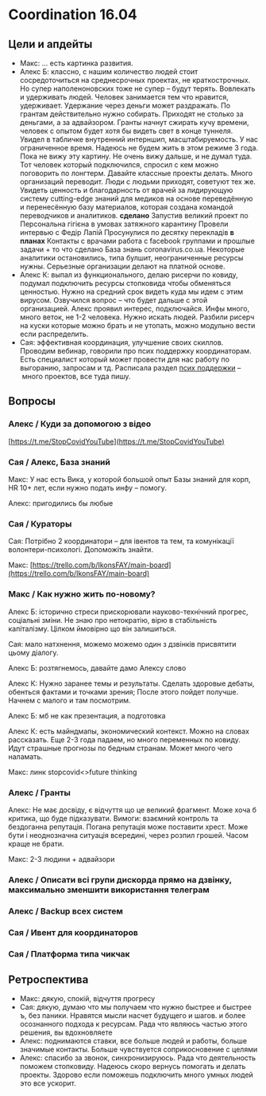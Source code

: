 # Coordination 16.04

## Цели и апдейты

* Макс: ... есть картинка развития. 
* Алекс Б: классно, с нашим количество людей стоит сосредоточиться на среднесрочных проектах, не краткострочных. Но супер наполеноновских тоже не супер – будут терять. Вовлекать и удерживать людей. Человек занимается тем что нравится, удерживает. Удержание через деньги может раздражать. По грантам действительно нужно собирать. Приходят не столько за деньгами, а за адвайзором. Гранты начнут сжирать кучу времени, человек с опытом будет хотя бы видеть свет в конце туннеля. Увидел в табличке внутренний интерншип, масштабируемость. У нас ограниченное время. Надеюсь не будем жить в этом режиме 3 года. Пока не вижу эту картину. Не очень вижу дальше, и не думал туда. Тот человек который подключился, спросил с кем можно поговорить по лонгтерм. Давайте классные проекты делать. Много организаций переводит. Люди с людьми приходят, советуют тех же. Увидеть ценность и благодарность от врачей за лидирующую систему cutting-edge знаний для медиков на основе переведённую и перенесённую базу материалов, которая создана командой переводчиков и аналитиков. **сделано** Запустив великий проект по Персональна гігієна в умовах затяжного карантину Провели интервью с Федір Лапій Просунулися по десятку перекладів **в планах** Контакты с врачами работа с facebook группами и прошлые задачи + то что сделано База знань coronavirus.co.ua. Некоторые аналитики остановились, типа булшит, неограниченные ресурсы нужны. Серьезные организации делают на платной основе.
* Алекс К: выпал из функционального, делаю рисерчи по ковиду, подумал подключить ресурсы стопковида чтобы обменяться ценностью. Нужно на средний срок видеть куда мы идем с этим вирусом. Озвучился вопрос – что будет дальше с этой организацией. Алекс проявил интерес, подключайся. Инфы много, много веток, не 1-2 человека. Нужно искать людей. Разбили рисерч на куски которые можно брать и не утопать, можно модульно вести если распределить.
* Сая: эффективная координация, улучшение своих скиллов. Проводим вебинар, говорили про псих поддержку координаторам. Есть специалист который может провести для нас работу по выгоранию, запросам и тд. Расписала раздел [псих поддержки](../../ukrayinske-suspilstvo/psychological-support/) – много проектов, все туда пишу.

## Вопросы

### Алекс / Куди за допомогою з відео

[https://t.me/StopCovidYouTube](https://t.me/StopCovidYouTube)

### Сая / Алекс, База знаний

Макс: У нас есть Вика, у которой большой опыт Базы знаний для корп, HR 10+ лет, если нужно подать инфу – помогу. 

Алекс: пригодились бы любые

### Сая / Кураторы

Сая: Потрібно 2 координатори – для івентов та тем, та комунікації волонтери-психологі. Допоможіть знайти. 

Макс: [https://trello.com/b/IkonsFAY/main-board](https://trello.com/b/IkonsFAY/main-board)

### Макс / Как нужно жить по-новому?

Алекс Б: історично стреси прискорювали науково-технічний прогрес, соціальні зміни. Не знаю про нетократію, вірю в стабільність капіталізму. Цілком ймовірно що він залишиться.

Сая: мало натхнення, можемо можемо один з дзвінків присвятити цьому діалогу. 

Алекс Б: розтягнемось, давайте дамо Алексу слово

Алекс К: Нужно заранее темы и результаты. Сделать здоровые дебаты, обенться фактами и точками зрения; После этого пойдет получше. Начнем с малого и там посмотрим.

Алекс Б: мб не как презентация, а подготовка

Алекс К: есть майндмапы, экономический контекст. Можно на словах рассказать. Еще 2-3 года падаем, но много переменных по ковиду. Идут страшные прогнозы по бедным странам. Может много чего наламать.

Макс: линк stopcovid&lt;&gt;future thinking

### Алекс / Гранты

Алекс: Не має досвіду, є відчуття що це великий фрагмент. Може хоча б критика, що буде підказувати. Вимоги: взаємний контроль та бездоганна репутація. Погана репутація може поставити хрест. Може бути і неоднозначна ситуація всередині, через розпил грошей. Часом краще не брати.

Макс: 2-3 людини + адвайзори

### Алекс / Описати всі групи дискорда прямо на дзвінку, максимально зменшити використання телеграм 



### Алекс / Backup всех систем

### Сая / Ивент для координаторов

### Сая / Платформа типа чикчак 

## Ретроспектива

* Макс: дякую, спокій, відчуття прогресу
* Сая: дякую, думаю что мы получаем что нужно быстрее и быстрее ъ, без паники. Нравятся мысли насчет будущего и шагов. и более осознанного подхода к ресурсам. Рада что являюсь частью этого решения, вы вдохновляете
* Алекс: поднимаются ставки, все больше людей и работы, больше значимые контакты. Больше чувствуется соприкосновение с целями
* Алекс: спасибо за звонок, синхронизируюсь. Рада что деятельность поможем стопковиду. Надеюсь скоро вернусь помогать и делать проекты. Здорово если поможешь подключить много умных людей это все ускорит.



